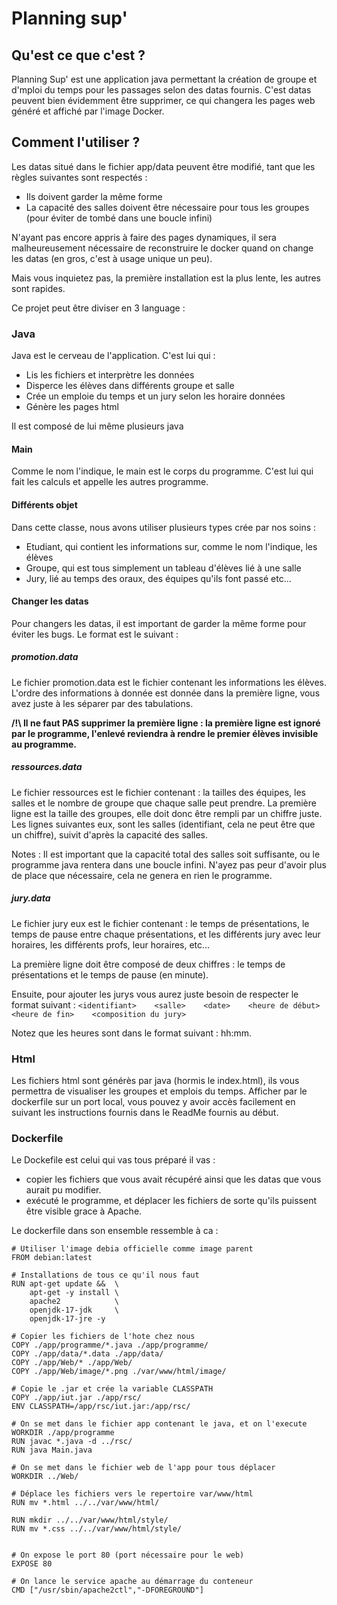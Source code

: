 # Planning sup'

## Qu'est ce que c'est ?

Planning Sup' est une application java permettant la création de groupe et d'mploi du temps pour les passages selon des datas fournis.
C'est datas peuvent bien évidemment être supprimer, ce qui changera les pages web généré et affiché par l'image Docker. 

## Comment l'utiliser ?
Les datas situé dans le fichier app/data peuvent être modifié, tant que les règles suivantes sont respectés :
- Ils doivent garder la même forme
- La capacité des salles doivent être nécessaire pour tous les groupes (pour éviter de tombé dans une boucle infini)

N'ayant pas encore appris à faire des pages dynamiques, il sera malheureusement nécessaire de reconstruire le docker quand on change les datas (en gros, c'est à usage unique un peu).

Mais vous inquietez pas, la première installation est la plus lente, les autres sont rapides.

Ce projet peut être diviser en 3 language :

### Java
Java est le cerveau de l'application. C'est lui qui :
- Lis les fichiers et interprètre les données
- Disperce les élèves dans différents groupe et salle
- Crée un emploie du temps et un jury selon les horaire données
- Génère les pages html

Il est composé de lui même plusieurs java

#### Main
Comme le nom l'indique, le main est le corps du programme. C'est lui qui fait les calculs et appelle les autres programme.

#### Différents objet
Dans cette classe, nous avons utiliser plusieurs types crée par nos soins :
- Etudiant, qui contient les informations sur, comme le nom l'indique, les élèves
- Groupe, qui est tous simplement un tableau d'élèves lié à une salle
- Jury, lié au temps des oraux, des équipes qu'ils font passé etc...

#### Changer les datas
Pour changers les datas, il est important de garder la même forme pour éviter les bugs. Le format est le suivant :

##### promotion.data
Le fichier promotion.data est le fichier contenant les informations les élèves. 
L'ordre des informations à donnée est donnée dans la première ligne, vous avez juste à les séparer par des tabulations.

**/!\ Il ne faut PAS supprimer la première ligne : la première ligne est ignoré par le programme, l'enlevé reviendra à rendre le premier élèves invisible au programme.**

##### ressources.data
Le fichier ressources est le fichier contenant : la tailles des équipes, les salles et le nombre de groupe que chaque salle peut prendre. 
La première ligne est la taille des groupes, elle doit donc être rempli par un chiffre juste.
Les lignes suivantes eux, sont les salles (identifiant, cela ne peut être que un chiffre), suivit d'après la capacité des salles.

Notes : Il est important que la capacité total des salles soit suffisante, ou le programme java rentera dans une boucle infini. N'ayez pas peur d'avoir plus de place que nécessaire, cela ne genera en rien le programme.

##### jury.data
Le fichier jury eux est le fichier contenant : le temps de présentations, le temps de pause entre chaque présentations, et les différents jury avec leur horaires, les différents profs, leur horaires, etc...

La première ligne doit être composé de deux chiffres : le temps de présentations et le temps de pause (en minute).

Ensuite, pour ajouter les jurys vous aurez juste besoin de respecter le format suivant :
``<identifiant>    <salle>    <date>    <heure de début>    <heure de fin>    <composition du jury>``

Notez que les heures sont dans le format suivant : hh:mm.



### Html
Les fichiers html sont générès par java (hormis le index.html), ils vous permettra de visualiser les groupes et emplois du temps.
Afficher par le dockerfile sur un port local, vous pouvez y avoir accès facilement en suivant les instructions fournis dans le ReadMe fournis au début.

### Dockerfile

Le Dockefile est celui qui vas tous préparé il vas :
- copier les fichiers que vous avait récupéré ainsi que les datas que vous aurait pu modifier.
- exécuté le programme, et déplacer les fichiers de sorte qu'ils puissent être visible grace à Apache.

Le dockerfile dans son ensemble ressemble à ca : 

```
# Utiliser l'image debia officielle comme image parent
FROM debian:latest

# Installations de tous ce qu'il nous faut
RUN apt-get update &&  \
    apt-get -y install \
    apache2            \
    openjdk-17-jdk     \
    openjdk-17-jre -y

# Copier les fichiers de l'hote chez nous
COPY ./app/programme/*.java ./app/programme/
COPY ./app/data/*.data ./app/data/
COPY ./app/Web/* ./app/Web/
COPY ./app/Web/image/*.png ./var/www/html/image/

# Copie le .jar et crée la variable CLASSPATH
COPY ./app/iut.jar ./app/rsc/
ENV CLASSPATH=/app/rsc/iut.jar:/app/rsc/

# On se met dans le fichier app contenant le java, et on l'execute
WORKDIR ./app/programme
RUN javac *.java -d ../rsc/
RUN java Main.java

# On se met dans le fichier web de l'app pour tous déplacer
WORKDIR ../Web/

# Déplace les fichiers vers le repertoire var/www/html
RUN mv *.html ../../var/www/html/

RUN mkdir ../../var/www/html/style/
RUN mv *.css ../../var/www/html/style/


# On expose le port 80 (port nécessaire pour le web)
EXPOSE 80

# On lance le service apache au démarrage du conteneur
CMD ["/usr/sbin/apache2ctl","-DFOREGROUND"]
```


### 